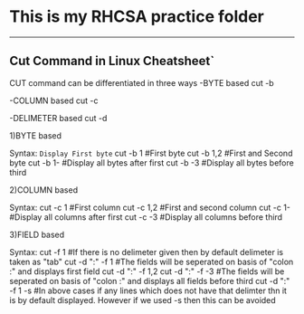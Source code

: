 # This is my RHCSA practice folder
___

## Cut Command in Linux Cheatsheet`

CUT command can be differentiated in  three ways
-BYTE based            cut -b

-COLUMN based          cut -c

-DELIMETER based       cut -d



1)BYTE based

Syntax:
`Display First byte`
        cut -b 1                                #First byte
        cut -b 1,2                              #First and Second byte
        cut -b 1-                               #Display all bytes after first
        cut -b -3                               #Display all bytes before third


2)COLUMN based

Syntax:
        cut -c 1                                #First column
        cut -c 1,2                              #First and second column
        cut -c 1-                               #Display all columns after first
        cut -c -3                               #Display all columns before third


3)FIELD based

Syntax:
        cut -f 1                                #If there is no delimeter given then by default delimeter is taken as "tab"
        cut -d ":" -f 1                         #The fields will be seperated on basis of "colon :" and displays first field
        cut -d ":" -f 1,2
        cut -d ":" -f -3                        #The fields will be seperated on basis of "colon :" and displays all fields before third
        cut -d ":" -f 1 -s                      #In above cases if any lines which does not have that delimter thn it is by default displayed. However if we used -s then this can be avoided
